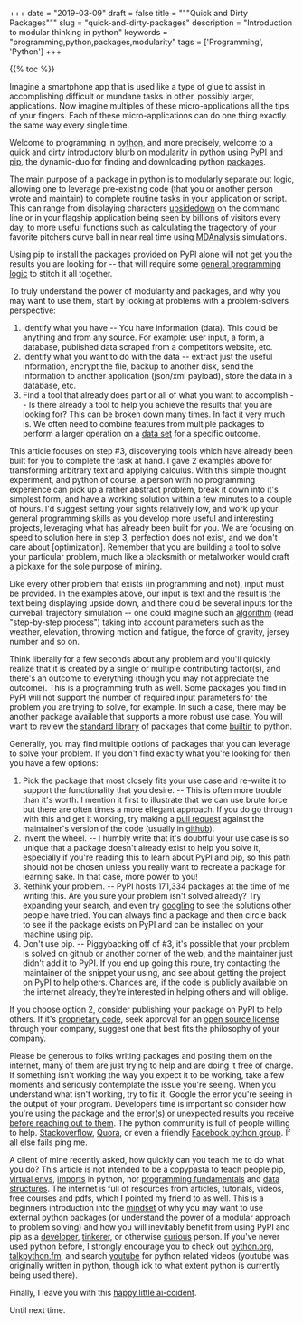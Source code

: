 +++
date = "2019-03-09"
draft = false
title = """Quick and Dirty Packages"""
slug = "quick-and-dirty-packages"
description = "Introduction to modular thinking in python"
keywords = "programming,python,packages,modularity"
tags = ['Programming', 'Python']
+++

{{% toc %}} 

Imagine a smartphone app that is used like a type of glue to assist in accomplishing difficult or mundane tasks in other, possibly larger, applications. Now imagine multiples of these micro-applications all the tips of your fingers. Each of these micro-applications can do one thing exactly the same way every single time.

Welcome to programming in [python](http://bit.ly/2SSKKEL), and more precisely, welcome to a quick and dirty introductory blurb on [modularity](http://bit.ly/2EWIwAc) in python using [PyPI](http://bit.ly/2EOaoVZ) and [pip](http://bit.ly/2SSuYJO), the dynamic-duo for finding and downloading python [packages](http://bit.ly/2NSzI1h).

The main purpose of a package in python is to modularly separate out logic, allowing one to leverage pre-existing code (that you or another person wrote and maintain) to complete routine tasks in your application or script. This can range from displaying characters [upsidedown](http://bit.ly/2EYlxVC) on the command line or in your flagship application being seen by billions of visitors every day, to more useful functions such as calculating the tragectory of your favorite pitchers curve ball in near real time using [MDAnalysis](http://bit.ly/2tZ4tsh) simulations.

Using pip to install the packages provided on PyPI alone will not get you the results you are looking for -- that will require some [general programming logic](http://bit.ly/2J2ikZg) to stitch it all together.

To truly understand the power of modularity and packages, and why you may want to use them, start by looking at problems with a problem-solvers perspective:

1. Identify what you have -- You have information (data). This could be anything and from any source. For example: user input, a form, a database, published data scraped from a competitors website, etc.
2. Identify what you want to do with the data -- extract just the useful information, encrypt the file, backup to another disk, send the information to another application (json/xml payload), store the data in a database, etc.
3. Find a tool that already does part or all of what you want to accomplish -- Is there already a tool to help you achieve the results that you are looking for? This can be broken down many times. In fact it very much is. We often need to combine features from multiple packages to perform a larger operation on a [data set](http://bit.ly/2tYUYt4) for a specific outcome.

This article focuses on step #3, discoverying tools which have already been built for you to complete the task at hand. I gave 2 examples above for transforming arbitrary text and applying calculus. With this simple thought experiment, and python of course, a person with no programming experience can pick up a rather abstract problem, break it down into it's simplest form, and have a working solution within a few minutes to a couple of hours. I'd suggest setting your sights relatively low, and work up your general programming skills as you develop more useful and interesting projects, leveraging what has already been built for you. We are focusing on speed to solution here in step 3, perfection does not exist, and we don't care about [optimization]. Remember that you are building a tool to solve your particular problem, much like a blacksmith or metalworker would craft a pickaxe for the sole purpose of mining.

Like every other problem that exists (in programming and not), input must be provided. In the examples above, our input is text and the result is the text being displaying upside down, and there could be several inputs for the curveball trajectory simulation -- one could imagine such an [algorithm](http://bit.ly/2J04aI8) (read "step-by-step process") taking into account parameters such as the weather, elevation, throwing motion and fatigue, the force of gravity, jersey number and so on.

Think liberally for a few seconds about any problem and you'll quickly realize that it is created by a single or multiple contributing factor(s), and there's an outcome to everything (though you may not appreciate the outcome). This is a programming truth as well. Some packages you find in PyPI will not support the number of required input parameters for the problem you are trying to solve, for example. In such a case, there may be another package available that supports a more robust use case. You will want to review the [standard library](http://bit.ly/2TCzDUz) of packages that come [builtin](http://bit.ly/2J2fNON) to python.

Generally, you may find multiple options of packages that you can leverage to solve your problem. If you don't find exaclty what you're looking for then you have a few options:

1. Pick the package that most closely fits your use case and re-write it to support the functionality that you desire. -- This is often more trouble than it's worth. I mention it first to illustrate that we can use brute force but there are often times a more ellegant approach. If you do go through with this and get it working, try making a [pull request](http://bit.ly/2EYPB3k) against the maintainer's version of the code (usually in [github](http://bit.ly/2u0H4q8)).
2. Invent the wheel. -- I humbly write that it's doubtful your use case is so unique that a package doesn't already exist to help you solve it, especially if you're reading this to learn about PyPI and pip, so this path should not be chosen unless you really want to recreate a package for learning sake. In that case, more power to you!
3. Rethink your problem. -- PyPI hosts 171,334 packages at the time of me writing this. Are you sure your problem isn't solved already? Try expanding your search, and even try [googling](http://bit.ly/2HmlwfO) to see the solutions other people have tried. You can always find a package and then circle back to see if the package exists on PyPI and can be installed on your machine using pip.
4. Don't use pip. -- Piggybacking off of #3, it's possible that your problem is solved on github or another corner of the web, and the maintainer just didn't add it to PyPI. If you end up going this route, try contacting the maintainer of the snippet your using, and see about getting the project on PyPI to help others. Chances are, if the code is publicly available on the internet already, they're interested in helping others and will oblige.

If you choose option 2, consider publishing your package on PyPI to help others. If it's [proprietary code](http://bit.ly/2SUWhmF), seek approval for an [open source license](http://bit.ly/2SQo7Ax) through your company, suggest one that best fits the philosophy of your company.

Please be generous to folks writing packages and posting them on the internet, many of them are just trying to help and are doing it free of charge. If something isn't working the way you expect it to be working, take a few moments and seriously contemplate the issue you're seeing. When you understand what isn't working, try to fix it. Google the error you're seeing in the output of your program. Developers time is important so consider how you're using the package and the error(s) or unexpected results you receive [before reaching out to them](http://bit.ly/2SSRtP1). The python community is full of people willing to help. [Stackoverflow](http://bit.ly/2Tp3oZQ), [Quora](http://bit.ly/2SSRtP1), or even a friendly [Facebook python group](http://bit.ly/2SOM5MN). If all else fails ping me.

A client of mine recently asked, how quickly can you teach me to do what you do? This article is not intended to be a copypasta to teach people pip, [virtual envs](http://bit.ly/2UtjKgB), [imports](http://bit.ly/2STINrA) in python, nor [programming fundamentals](http://bit.ly/2Jfrq55) and [data structures](http://bit.ly/2TGe7yn). The internet is full of resources from  articles, tutorials, videos, free courses and pdfs, which I pointed my friend to as well. This is a beginners introduction into the [mindset](https://amzn.to/2SVkEkm) of why you may want to use external python packages (or understand the power of a modular approach to problem solving) and how you will inevitably benefit from using PyPI and pip as a [developer](http://bit.ly/2tWoH5R), [tinkerer](https://aol.it/2CaqFnO), or otherwise [curious](http://bit.ly/2EZMWqi) person. If you've never used python before, I strongly encourage you to check out [python.org](bit.ly/2SSKKEL), [talkpython.fm](http://bit.ly/2NTop91), and search [youtube](http://bit.ly/2CeiGpA) for python related videos (youtube was originally written in python, though idk to what extent python is currently being used there).

Finally, I leave you with this [happy little ai-ccident](https://youtu.be/5DaVnriHhPc).

Until next time.
